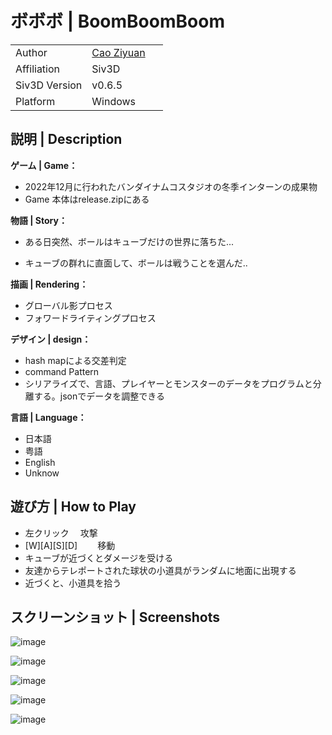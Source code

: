# ボボボ | BoomBoomBoom

|               |                                              |
|:--------------|:---------------------------------------------|
| Author        | [Cao Ziyuan](https://github.com/Ziyuan-Cao)  |
| Affiliation   | Siv3D                                        |
| Siv3D Version | v0.6.5                                       |
| Platform      | Windows                                   　　|

## 説明 | Description

**ゲーム | Game：**
- 2022年12月に行われたバンダイナムコスタジオの冬季インターンの成果物
- Game 本体はrelease.zipにある

**物語 | Story：**
- ある日突然、ボールはキューブだけの世界に落ちた...　

-  キューブの群れに直面して、ボールは戦うことを選んだ..

**描画 | Rendering：**
- グローバル影プロセス
- フォワードライティングプロセス

**デザイン | design：**
- hash mapによる交差判定
- command Pattern
- シリアライズで、言語、プレイヤーとモンスターのデータをプログラムと分離する。jsonでデータを調整できる

**言語 | Language：**
- 日本語
- 粤語
- English
- Unknow

## 遊び方 | How to Play

- 左クリック　			攻撃
- [W][A][S][D]　　		移動
- キューブが近づくとダメージを受ける
- 友達からテレポートされた球状の小道具がランダムに地面に出現する
- 近づくと、小道具を拾う

## スクリーンショット | Screenshots

![image](https://user-images.githubusercontent.com/55373014/209770910-503a242a-66c8-4217-af18-0fce3a2a0114.png)

![image](https://user-images.githubusercontent.com/55373014/209770934-b934f6d4-7e3a-48b9-9cd4-e82a91a45484.png)

![image](https://user-images.githubusercontent.com/55373014/209770949-2805e353-30ce-4cc6-83a2-a224f5441882.png)

![image](https://user-images.githubusercontent.com/55373014/209770975-afbad270-33ca-429c-a7c9-d66aa52b78bb.png)

![image](https://user-images.githubusercontent.com/55373014/209771007-ad0f1775-169d-47fa-b6a2-006204097c41.png)
